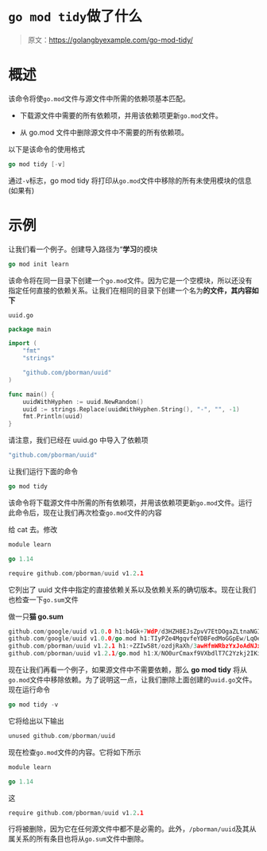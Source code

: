 # `go mod tidy`做了什么

> 原文：<https://golangbyexample.com/go-mod-tidy/>

# **概述**

该命令将使`go.mod`文件与源文件中所需的依赖项基本匹配。

*   下载源文件中需要的所有依赖项，并用该依赖项更新`go.mod`文件。

*   从 go.mod 文件中删除源文件中不需要的所有依赖项。

以下是该命令的使用格式

```go
go mod tidy [-v]
```

通过`-v`标志，go mod tidy 将打印从`go.mod`文件中移除的所有未使用模块的信息(如果有)

# **示例**

让我们看一个例子。创建导入路径为“**学习**的模块

```go
go mod init learn
```

该命令将在同一目录下创建一个`go.mod`文件。因为它是一个空模块，所以还没有指定任何直接的依赖关系。让我们在相同的目录下创建一个名为**的文件，其内容如下**

`uuid.go`

```go
package main

import (
	"fmt"
	"strings"

	"github.com/pborman/uuid"
)

func main() {
	uuidWithHyphen := uuid.NewRandom()
	uuid := strings.Replace(uuidWithHyphen.String(), "-", "", -1)
	fmt.Println(uuid)
}
```

请注意，我们已经在 uuid.go 中导入了依赖项

```go
"github.com/pborman/uuid"
```

让我们运行下面的命令

```go
go mod tidy
```

该命令将下载源文件中所需的所有依赖项，并用该依赖项更新`go.mod`文件。运行此命令后，现在让我们再次检查`go.mod`文件的内容

给 cat 去。修改

```go
module learn

go 1.14

require github.com/pborman/uuid v1.2.1
```

它列出了 uuid 文件中指定的直接依赖关系以及依赖关系的确切版本。现在让我们也检查一下`go.sum`文件

做一只**猫 go.sum**

```go
github.com/google/uuid v1.0.0 h1:b4Gk+7WdP/d3HZH8EJsZpvV7EtDOgaZLtnaNGIu1adA=
github.com/google/uuid v1.0.0/go.mod h1:TIyPZe4MgqvfeYDBFedMoGGpEw/LqOeaOT+nhxU+yHo=
github.com/pborman/uuid v1.2.1 h1:+ZZIw58t/ozdjRaXh/3awHfmWRbzYxJoAdNJxe/3pvw=
github.com/pborman/uuid v1.2.1/go.mod h1:X/NO0urCmaxf9VXbdlT7C2Yzkj2IKimNn4k+gtPdI/k=
```

现在让我们再看一个例子，如果源文件中不需要依赖，那么 **go mod tidy** 将从`go.mod`文件中移除依赖。为了说明这一点，让我们删除上面创建的`uuid.go`文件。现在运行命令

```go
go mod tidy -v
```

它将给出以下输出

```go
unused github.com/pborman/uuid
```

现在检查`go.mod`文件的内容。它将如下所示

```go
module learn

go 1.14
```

这

```go
require github.com/pborman/uuid v1.2.1
```

行将被删除，因为它在任何源文件中都不是必需的。此外，`/pborman/uuid`及其从属关系的所有条目也将从`go.sum`文件中删除。